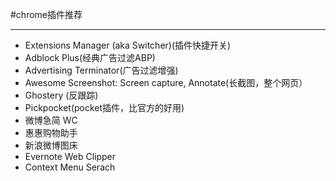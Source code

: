 #chrome插件推荐
<hr>

 - Extensions Manager (aka Switcher)(插件快捷开关)
 - Adblock Plus(经典广告过滤ABP)
 - Advertising Terminator(广告过滤增强)
 - Awesome Screenshot: Screen capture, Annotate(长截图，整个网页）
 - Ghostery (反跟踪)
 - Pickpocket(pocket插件，比官方的好用)
 - 微博急简 WC
 - 惠惠购物助手
 - 新浪微博图床
 - Evernote Web Clipper
 - Context Menu Serach
